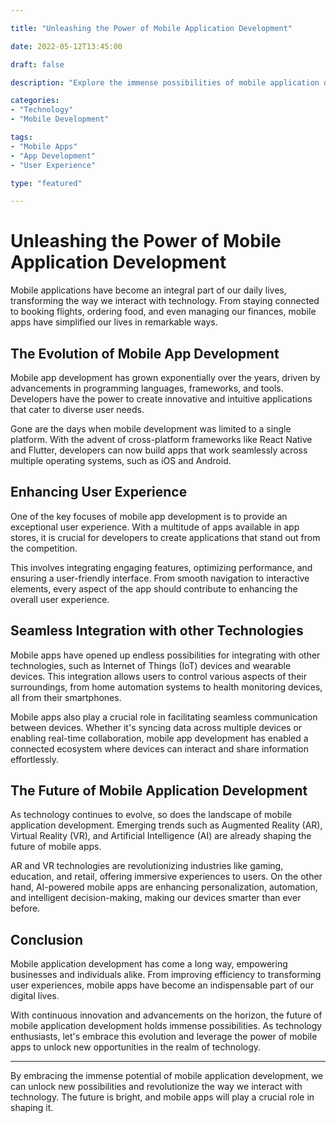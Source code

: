 ```yaml
---

title: "Unleashing the Power of Mobile Application Development"

date: 2022-05-12T13:45:00

draft: false

description: "Explore the immense possibilities of mobile application development and how it revolutionizes the way we interact with technology."

categories:
- "Technology"
- "Mobile Development"

tags:
- "Mobile Apps"
- "App Development"
- "User Experience"

type: "featured"

---
```


# Unleashing the Power of Mobile Application Development

Mobile applications have become an integral part of our daily lives, transforming the way we interact with technology. From staying connected to booking flights, ordering food, and even managing our finances, mobile apps have simplified our lives in remarkable ways.

## The Evolution of Mobile App Development

Mobile app development has grown exponentially over the years, driven by advancements in programming languages, frameworks, and tools. Developers have the power to create innovative and intuitive applications that cater to diverse user needs.

Gone are the days when mobile development was limited to a single platform. With the advent of cross-platform frameworks like React Native and Flutter, developers can now build apps that work seamlessly across multiple operating systems, such as iOS and Android.

## Enhancing User Experience

One of the key focuses of mobile app development is to provide an exceptional user experience. With a multitude of apps available in app stores, it is crucial for developers to create applications that stand out from the competition.

This involves integrating engaging features, optimizing performance, and ensuring a user-friendly interface. From smooth navigation to interactive elements, every aspect of the app should contribute to enhancing the overall user experience.

## Seamless Integration with other Technologies

Mobile apps have opened up endless possibilities for integrating with other technologies, such as Internet of Things (IoT) devices and wearable devices. This integration allows users to control various aspects of their surroundings, from home automation systems to health monitoring devices, all from their smartphones.

Mobile apps also play a crucial role in facilitating seamless communication between devices. Whether it's syncing data across multiple devices or enabling real-time collaboration, mobile app development has enabled a connected ecosystem where devices can interact and share information effortlessly.

## The Future of Mobile Application Development

As technology continues to evolve, so does the landscape of mobile application development. Emerging trends such as Augmented Reality (AR), Virtual Reality (VR), and Artificial Intelligence (AI) are already shaping the future of mobile apps.

AR and VR technologies are revolutionizing industries like gaming, education, and retail, offering immersive experiences to users. On the other hand, AI-powered mobile apps are enhancing personalization, automation, and intelligent decision-making, making our devices smarter than ever before.

## Conclusion

Mobile application development has come a long way, empowering businesses and individuals alike. From improving efficiency to transforming user experiences, mobile apps have become an indispensable part of our digital lives.

With continuous innovation and advancements on the horizon, the future of mobile application development holds immense possibilities. As technology enthusiasts, let's embrace this evolution and leverage the power of mobile apps to unlock new opportunities in the realm of technology.

---

By embracing the immense potential of mobile application development, we can unlock new possibilities and revolutionize the way we interact with technology. The future is bright, and mobile apps will play a crucial role in shaping it.
